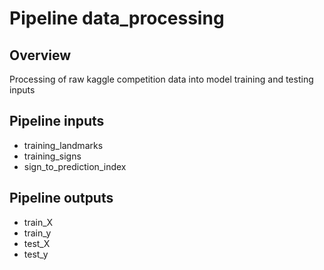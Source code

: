 # Pipeline data_processing


## Overview

Processing of raw kaggle competition data into model training and testing inputs

## Pipeline inputs

* training_landmarks
* training_signs
* sign_to_prediction_index

## Pipeline outputs

* train_X
* train_y
* test_X
* test_y
